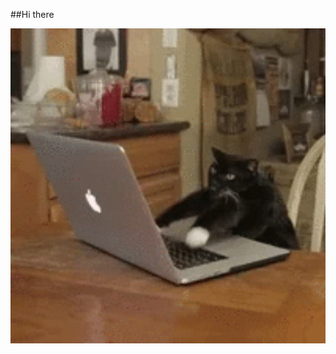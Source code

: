 ##Hi there

<img src="https://github.com/WildChilly/HomeWork-2/blob/master/0012.gif" alt="The Unlimited" width="600">

